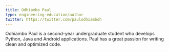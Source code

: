 ```yaml
---
title: Odhiambo Paul
type: engineering-education/author
twitter: https://twitter.com/paulodhiamboh
---
```

Odhiambo Paul is a second-year undergraduate student who develops Python, Java and Android applications. Paul has a great passion for writing clean and optimized code.
